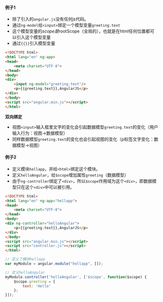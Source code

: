 

#### 例子1

* 除了引入的`angular.js`没有任何js代码。
* 通过`ng-model`给`<input>`绑定一个模型变量`greeting.text`
* 这个模型变量的$scope是$rootScope（全局的），也就是在html任何位置都可以引入这个模型变量
* 通过`{{}}`引入模型变量

```html
<!DOCTYPE html>
<html lang="en" ng-app>
<head>
    <meta charset="UTF-8">
</head>
<body>
<div>
    <input ng-model="greeting.text"/>
    <p>{{greeting.text}},AngularJS</p>
</div>
</body>
<script src="angular.min.js"></script>
</html>
```

**双向绑定**
* 视图`<input>`输入框里文字的变化会引起数据模型`greeting.text`的变化（用户输入行为：视图->数据模型）
* 同样数据模型`greeting.text`的变化也会引起视图的变化（p标签文字变化：数据模型->视图）

#### 例子2

* 定义模块`hellapp`，并给`<html>`绑定这个模块。
* 定义`helloAngular`，给`$scope`增加属性`greeting`（数据模型）
* 由于`ng-controller`绑定了`<div>`，所以`$scope`作用域为这个`<div>`，即数据模型只在这个`<div>`中可以被引用。

```html
<!DOCTYPE html>
<html lang="en" ng-app="hellapp">
<head>
    <meta charset="UTF-8">
</head>
<body>
<div ng-controller="helloAngular">
    <p>{{greeting.text}},AngularJS</p>
</div>
</body>
<script src="angular.min.js"></script>
<script src="controller.js"></script>
</html>
```

```javascript
// 定义了模块hellapp
var myModule = angular.module("hellapp", []);

// 定义helloAngular
myModule.controller('helloAngular', ['$scope', function($scope) {
    $scope.greeting = {
        text: 'Hello'
    };
}]);
```


